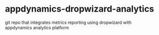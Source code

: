 # appdynamics-dropwizard-analytics
git repo that integrates metrics reporting using dropwizard with appdynamics analytics platform

